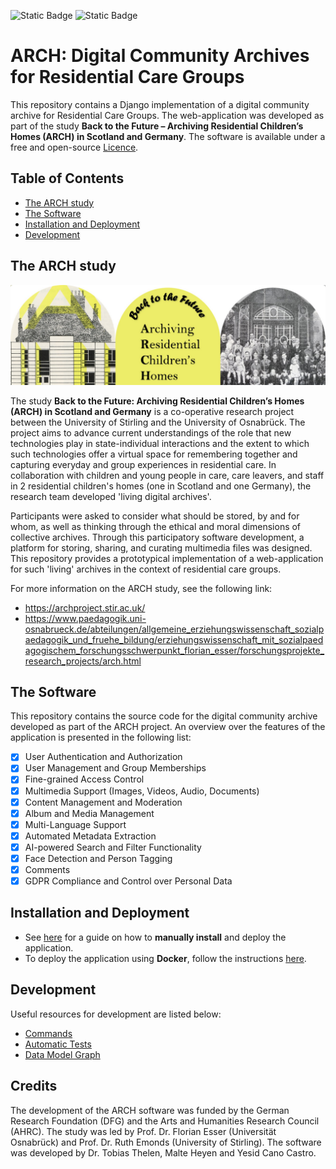 
![Static Badge](https://img.shields.io/badge/License-MIT-red)
![Static Badge](https://img.shields.io/badge/Django_version-4.0.4-blue?link=https%3A%2F%2Fdocs.djangoproject.com%2Fen%2F4.0%2F)

# ARCH: Digital Community Archives for Residential Care Groups

This repository contains a Django implementation of a digital community archive for Residential Care Groups. 
The web-application was developed as part of the study **Back to the Future – Archiving Residential Children’s Homes 
(ARCH) in Scotland and Germany**. 
The software is available under a free and open-source [Licence](LICENSE). 

## Table of Contents

- [The ARCH study](#the-arch-study)
- [The Software](#the-software)
- [Installation and Deployment](#installation-and-deployment)
- [Development](#development)

## The ARCH study

![ARCH Logo](assets/ARCH_design.png)

The study **Back to the Future: Archiving Residential Children’s Homes (ARCH) in Scotland and Germany** is a co-operative 
research project between the University of Stirling and the University of Osnabrück. The project aims to advance current 
understandings of the role that new technologies play in state-individual interactions and the extent to which such 
technologies offer a virtual space for remembering together and capturing everyday and group experiences in residential 
care. In collaboration with children and young people in care,  care leavers, and staff in 2 residential children's homes 
(one in Scotland and one Germany), the research team developed 'living digital archives'. 

Participants were asked to consider what should be stored, by and for whom, as well as thinking through the ethical 
and moral dimensions of collective archives. Through this participatory software development, a platform 
for storing, sharing, and curating multimedia files was designed. This repository provides a prototypical implementation 
of a web-application for such 'living' archives in the context of residential care groups. 

For more information on the ARCH study, see the following link:
- https://archproject.stir.ac.uk/
- https://www.paedagogik.uni-osnabrueck.de/abteilungen/allgemeine_erziehungswissenschaft_sozialpaedagogik_und_fruehe_bildung/erziehungswissenschaft_mit_sozialpaedagogischem_forschungsschwerpunkt_florian_esser/forschungsprojekte_research_projects/arch.html

## The Software

This repository contains the source code for the digital community archive developed as part of the ARCH project. 
An overview over the features of the application is presented in the following list:

- [x] User Authentication and Authorization
- [x] User Management and Group Memberships
- [x] Fine-grained Access Control
- [x] Multimedia Support (Images, Videos, Audio, Documents)
- [x] Content Management and Moderation
- [x] Album and Media Management
- [x] Multi-Language Support
- [x] Automated Metadata Extraction
- [x] AI-powered Search and Filter Functionality
- [x] Face Detection and Person Tagging
- [x] Comments
- [x] GDPR Compliance and Control over Personal Data

## Installation and Deployment

- See [here](docs/Deployment.md) for a guide on how to **manually install** and deploy the application. 
- To deploy the application using **Docker**, follow the instructions [here](docs/Docker.md).

## Development

Useful resources for development are listed below:

- [Commands](docs/Commands.md)
- [Automatic Tests](docs/Automatic_Tests.md)
- [Data Model Graph](assets/data_model_all.png)

## Credits

The development of the ARCH software was funded by the German Research Foundation (DFG) and the Arts and Humanities 
Research Council (AHRC). The study was led by Prof. Dr. Florian Esser (Universität Osnabrück) and Prof. Dr. Ruth Emonds 
(University of Stirling). The software was developed by Dr. Tobias Thelen, Malte Heyen and Yesid Cano Castro.
